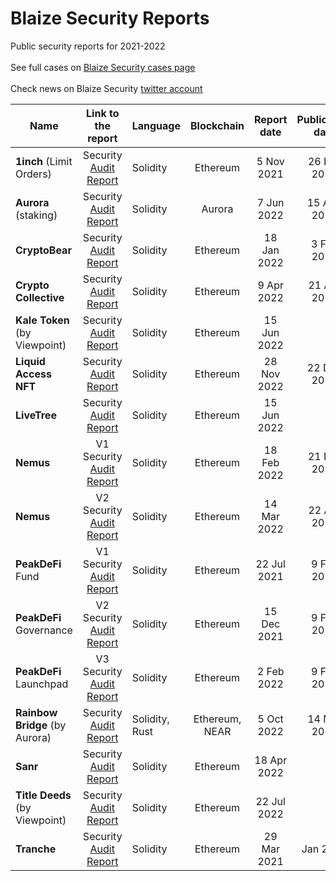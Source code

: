# Blaize Security Reports
Public security reports for 2021-2022<br><br>
See full cases on [Blaize Security cases page](https://blaize.tech/clients/?_sft_clientcat=security-audit)<br>
<br>
Check news on Blaize Security [twitter account](https://twitter.com/BlaizeSecurity)
<br>

| Name      | Link to the report | Language | Blockchain | Report date | Publication date | Case |
| --------- |:------------------:| -------- |:----------:|:-----------:|:----------------:|:----:|
| <b>1inch</b> (Limit Orders) | Security [Audit Report](../1/1inch/1inch-audit-report-v1-[5-Nov-2021].pdf) | Solidity | Ethereum | 5 Nov 2021 | 26 Feb 2022 | [Case](https://blaize.tech/clients/smart-contract-security-audit-for-1inch/) |
| <b>Aurora</b> (staking) | Security [Audit Report](../a/aurora/Aurora-audit-report-v1-[7-Jun-2022].pdf) | Solidity | Aurora | 7 Jun 2022 | 15 Aug 2022 | [Case](https://blaize.tech/clients/smart-contract-security-audit-for-aurora/) |
| <b>CryptoBear</b> | Security [Audit Report](../c/cryptobear/CryptoBear-audit-report-v1-[18-Jan-2022].pdf) | Solidity | Ethereum | 18 Jan 2022 | 3 Feb 2022 | [Case](https://blaize.tech/clients/smart-contract-security-audit-for-cryptobear-watch-club/) |
| <b>Crypto Collective</b> | Security [Audit Report](../c/cryptocollective/CryptoCollective-audit-report-v1-[9-Apr-2022].pdf) | Solidity | Ethereum | 9 Apr 2022 | 21 Apr 2022 | [Case](https://blaize.tech/clients/smart-contract-security-audit-for-crypto-collective/) |
| <b>Kale Token</b> (by Viewpoint) | Security [Audit Report](../v/viewpoint/KaleToken-audit-report-v1-[15-Jun-2022].pdf) | Solidity | Ethereum | 15 Jun 2022 | | |
| <b>Liquid Access NFT</b> | Security [Audit Report](../l/liquidaccess/LiquidAccessNFT-audit-report-v1-[28-Nov-2022].pdf) | Solidity | Ethereum | 28 Nov 2022 | 22 Dec 2022 | [Case](https://blaize.tech/clients/smart-contract-security-audit-for-liquidaccess/) |
| <b>LiveTree</b> | Security [Audit Report](../l/livetree/LiveTree-audit-report-v1-[19-Jul-2022].pdf) | Solidity | Ethereum | 15 Jun 2022 | | |
| <b>Nemus</b> | V1 Security [Audit Report](../n/nemus/Nemus-audit-report-v1-[18-Feb-2022].pdf) | Solidity | Ethereum | 18 Feb 2022 | 21 Feb 2022 | [Case](https://blaize.tech/clients/smart-contract-security-audit-for-nemus/) |
| <b>Nemus</b> | V2 Security [Audit Report](../n/nemus/Nemus-audit-report-v2-[14-Mar-2022].pdf) | Solidity | Ethereum | 14 Mar 2022 | 22 Apr 2022 | [Case](https://blaize.tech/clients/smart-contract-security-audit-for-nemus/) |
| <b>PeakDeFi</b> Fund | V1 Security [Audit Report](../p/peakdefi/PeakDeFi-audit-report-Fund-[22-Jul-2021].pdf) | Solidity | Ethereum | 22 Jul 2021 | 9 Feb 2022 | [Case](https://blaize.tech/clients/smart-contract-security-audit-for-peakdefi/) |
| <b>PeakDeFi</b> Governance | V2 Security [Audit Report](../p/peakdefi/PeakDeFi-audit-report-Governance-[15-Dec-2021].pdf) | Solidity | Ethereum | 15 Dec 2021 | 9 Feb 2022 | [Case](https://blaize.tech/clients/smart-contract-security-audit-for-peakdefi/) |
| <b>PeakDeFi</b> Launchpad | V3 Security [Audit Report](../p/peakdefi/PeakDeFi-audit-report-Lauchpad-[2-Feb-2022].pdf) | Solidity | Ethereum | 2 Feb 2022 | 9 Feb 2022 | [Case](https://blaize.tech/clients/smart-contract-security-audit-for-peakdefi/) |
| <b>Rainbow Bridge</b> (by Aurora) | Security [Audit Report](../a/aurora/RainbowBridge-audit-report-v1-[5-Oct-2022].pdf) | Solidity, Rust | Ethereum, NEAR | 5 Oct 2022 | 14 Mar 2023 | [Case](https://blaize.tech/clients/smart-contract-security-audit-for-rainbow-bridge-by-aurora/) |
| <b>Sanr</b> | Security [Audit Report](../s/sanr/SanR-audit-report-v1-[18-Apr-2022].pdf) | Solidity | Ethereum | 18 Apr 2022 | | |
| <b>Title Deeds</b> (by Viewpoint) | Security [Audit Report](../v/viewpoint/TitleDeeds-audit-report-v1-[22-Jul-2022].pdf) | Solidity | Ethereum | 22 Jul 2022 | | |
| <b>Tranche</b> | Security [Audit Report](../t/tranche) | Solidity | Ethereum | 29 Mar 2021 | Jan 2022 | [Case](https://blaize.tech/clients/smart-contract-security-audit-for-jibrel/) |
